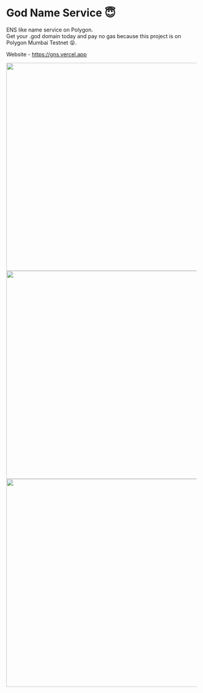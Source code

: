 # God Name Service 😇

ENS like name service on Polygon.  
Get your .god domain today and pay no gas because this project is on Polygon Mumbai Testnet 😝.  

Website - https://gns.vercel.app  

<img src="https://user-images.githubusercontent.com/77715088/181905189-b6a31924-c067-492d-92cf-2c9556e83ae4.png" width="550">  
<img src="https://user-images.githubusercontent.com/77715088/181905244-5bb2a685-b683-424b-af74-85e5a42f7dde.png" width="550">  
<img src="https://user-images.githubusercontent.com/77715088/181905164-dba61136-50d9-457d-be72-35d16094750c.png" width="550">  
